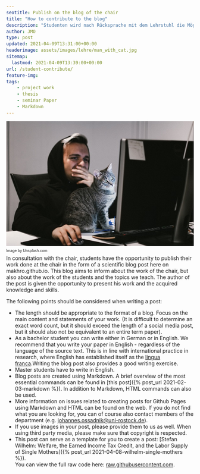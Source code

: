 ```yaml
---
seotitle: Publish on the blog of the chair
title: "How to contribute to the blog"
description: "Studenten wird nach Rücksprache mit dem Lehrstuhl die Möglichkeit geboten, Beiträge für den Blog zu verfassen."
author: JMO
type: post
updated: 2021-04-09T13:31:00+00:00
headerimage: assets/images/lehre/man_with_cat.jpg
sitemap:
  lastmod: 2021-04-09T13:39:00+00:00
url: /student-contribute/
feature-img:
tags:
    - project work
    - thesis
    - seminar Paper
    - Markdown
---
```

![Schrödinger and his cat.](/assets/images/lehre/man_with_cat.jpg)<br>
<sub><sup>Image by Unsplash.com</sup></sub><br>
In consultation with the chair, students have the opportunity to publish their work done at the chair in the form of a scientific blog post here on makhro.github.io.
This blog aims to inform about the work of the chair, but also about the work of the students and the topics we teach. The author of the post is given the opportunity to present his work and the acquired knowledge and skills.

The following points should be considered when writing a post:
- The length should be appropriate to the format of a blog. Focus on the main content and statements of your work. (It is difficult to determine an exact word count, but it should exceed the length of a social media post, but it should also not be equivalent to an entire term paper).
- As a bachelor student you can write either in German or in English. We recommend that you write your paper in English - regardless of the language of the source text. This is in line with international practice in research, where English has established itself as the [lingua franca](https://de.wikipedia.org/wiki/Lingua_franca).Writing the blog post also provides a good writing exercise.
- Master students have to write in English.
- Blog posts are created using Markdown. A brief overview of the most essential commands can be found in [this post]({% post_url 2021-02-03-markdown %}). In addition to Markdown, HTML commands can also be used.
- More information on issues related to creating posts for Github Pages using Markdown and HTML can be found on the web. If you do not find what you are looking for, you can of course also contact members of the department (e.g. johannes.ossadnik@uni-rostock.de).
- If you use images in your post, please provide them to us as well. When using third party media, please make sure that copyright is respected.
- This post can serve as a template for you to create a post: [Stefan Wilhelm: Welfare, the Earned Income Tax Credit, and the Labor Supply of Single Mothers]({% post_url 2021-04-08-wilhelm-single-mothers %}).<br>
You can view the full raw code here: [raw.githubusercontent.com](https://raw.githubusercontent.com/makhro/makhro.github.io/master/_posts/2021-04-08-wilhelm-single-mothers.md).
